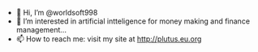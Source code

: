 - 👋 Hi, I’m @worldsoft998
- 👀 I’m interested in artificial intteligence for money making and finance management...
- 📫 How to reach me: visit my site at http://plutus.eu.org

<!---
worldsoft998/worldsoft998 is a ✨ special ✨ repository because its `README.md` (this file) appears on your GitHub profile.
You can click the Preview link to take a look at your changes.
--->
